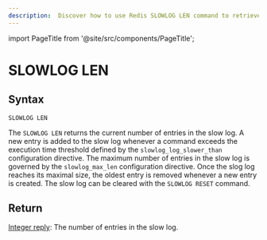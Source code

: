 ```yaml
---
description:  Discover how to use Redis SLOWLOG LEN command to retrieve the current number of entries in the slow log.
---
```


import PageTitle from '@site/src/components/PageTitle';

# SLOWLOG LEN

<PageTitle title="Redis SLOWLOG LEN Command (Documentation) | Dragonfly" />

## Syntax

    SLOWLOG LEN

The `SLOWLOG LEN` returns the current number of entries in the slow log.
A new entry is added to the slow log whenever a command exceeds the execution time threshold defined by the `slowlog_log_slower_than` configuration directive.
The maximum number of entries in the slow log is governed by the `slowlog_max_len` configuration directive.
Once the slog log reaches its maximal size, the oldest entry is removed whenever a new entry is created.
The slow log can be cleared with the `SLOWLOG RESET` command.

## Return

[Integer reply](https://redis.io/docs/latest/develop/reference/protocol-spec/#integers): The number of entries in the slow log.
